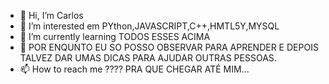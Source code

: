- 👋 Hi, I’m  Carlos
- 👀 I’m interested em PYthon,JAVASCRIPT,C++,HMTL5Y,MYSQL
- 🌱 I’m currently learning TODOS ESSES ACIMA
- 💞️ POR ENQUNTO EU SO POSSO OBSERVAR PARA APRENDER E DEPOIS TALVEZ DAR UMAS DICAS PARA AJUDAR OUTRAS PESSOAS.
- 📫 How to reach me  ???? PRA QUE CHEGAR ATÉ MIM...

<!---
Pathencko/Pathencko is a ✨ special ✨ repository because its `README.md` (this file) appears on your GitHub profile.
You can click the Preview link to take a look at your changes
--->

